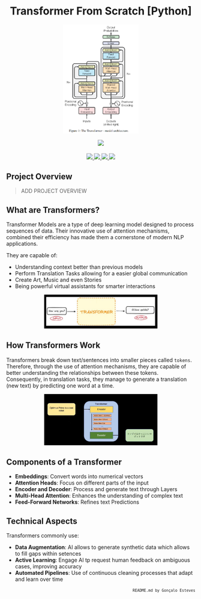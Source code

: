 <p>
<div align="center">

# Transformer From Scratch [Python]
</div>
</p>

<p align="center" width="100%">
    <img src="./Transformer From Scratch/Assets/Transformer_Diagram.png" width="40%" height="40%" />
</p>

<div align="center">
    <a>
        <img src="https://img.shields.io/badge/Made%20with-Python-white?style=for-the-badge&logo=Python&logoColor=white">
    </a>
</div>

<br/>

<div align="center">
    <a href="https://github.com/EstevesX10/Transformer-From-Scratch/blob/main/LICENSE">
        <img src="https://img.shields.io/github/license/EstevesX10/Transformer-From-Scratch?style=flat&logo=gitbook&logoColor=white&label=License&color=white">
    </a>
    <a href="">
        <img src="https://img.shields.io/github/repo-size/EstevesX10/Transformer-From-Scratch?style=flat&logo=googlecloudstorage&logoColor=white&logoSize=auto&label=Repository%20Size&color=white">
    </a>
    <a href="">
        <img src="https://img.shields.io/github/stars/EstevesX10/Transformer-From-Scratch?style=flat&logo=adafruit&logoColor=white&logoSize=auto&label=Stars&color=white">
    </a>
    <a href="https://github.com/EstevesX10/Transformer-From-Scratch/blob/main/DEPENDENCIES.md">
        <img src="https://img.shields.io/badge/Dependencies-DEPENDENCIES.md-white?style=flat&logo=anaconda&logoColor=white&logoSize=auto&color=white"> 
    </a>
</div>

## Project Overview

> ADD PROJECT OVERVIEW

## What are Transformers?

Transformer Models are a type of deep learning model designed to process sequences of data. Their innovative use of attention mechanisms, combined their efficiency has made them a cornerstone of modern NLP applications.

They are capable of:

- Understanding context better than previous models
- Perform Translation Tasks allowing for a easier global communication
- Create Art, Music and even Stories
- Being powerful virtual assistants for smarter interactions

<div align="center">
<img src="./Transformer From Scratch/Assets/Transformer.png" width="60%" height="60%" />
</div>

## How Transformers Work

Transformers break down text/sentences into smaller pieces called `tokens`. Therefore, through the use of attention mechanisms, they are capable of better understanding the relationships between these tokens. Consequently, in translation tasks, they manage to generate a translation (new text) by predicting one word at a time.

<div align="center">
<img src="./Transformer From Scratch/Assets/Translation_Task.png" width="60%" height="60%" />
</div>

## Components of a Transformer

- **Embeddings**: Convert words into numerical vectors
- **Attention Heads**: Focus on different parts of the input
- **Encoder and Decoder**: Process and generate text through Layers
- **Multi-Head Attention**: Enhances the understanding of complex text
- **Feed-Forward Networks**: Refines text Predictions

## Technical Aspects

Transformers commonly use:

- **Data Augmentation**: AI allows to generate synthetic data which allows to fill gaps within setences
- **Active Learning**: Engage AI tp request human feedback on ambiguous cases, improving accuracy
- **Automated Pipelines**: Use of continuous cleaning processes that adapt and learn over time

<div align="right">
<sub>
<!-- <sup></sup> -->

`README.md by Gonçalo Esteves`
</sub>
</div>

